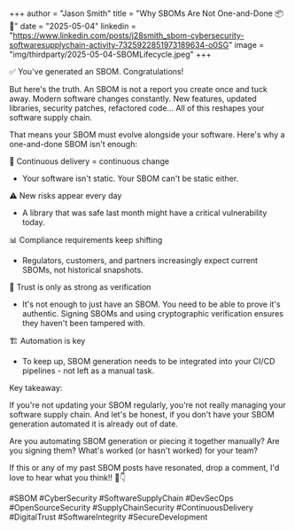 +++
author = "Jason Smith"
title = "Why SBOMs Are Not One-and-Done 📦🔄"
date = "2025-05-04"
linkedin = "https://www.linkedin.com/posts/j28smith_sbom-cybersecurity-softwaresupplychain-activity-7325922851973189634-o0SG"
image = "img/thirdparty/2025-05-04-SBOMLifecycle.jpeg"
+++

✅ You've generated an SBOM. Congratulations!

But here's the truth. An SBOM is not a report you create once and tuck away. Modern software changes constantly. New features, updated libraries, security patches, refactored code... All of this reshapes your software supply chain.

That means your SBOM must evolve alongside your software. Here's why a one-and-done SBOM isn't enough:

🔄 Continuous delivery = continuous change

* Your software isn't static. Your SBOM can't be static either.

⚠️ New risks appear every day

* A library that was safe last month might have a critical vulnerability today.

📊 Compliance requirements keep shifting

* Regulators, customers, and partners increasingly expect current SBOMs, not historical snapshots.

🔐 Trust is only as strong as verification

* It's not enough to just have an SBOM. You need to be able to prove it's authentic.  Signing SBOMs and using cryptographic verification ensures they haven't been tampered with.

🏗️ Automation is key

* To keep up, SBOM generation needs to be integrated into your CI/CD pipelines - not left as a manual task.

Key takeaway:

If you're not updating your SBOM regularly, you're not really managing your software supply chain. And let's be honest, if you don't have your SBOM generation automated it is already out of date.

Are you automating SBOM generation or piecing it together manually? Are you signing them? What's worked (or hasn't worked) for your team?

If this or any of my past SBOM posts have resonated, drop a comment, I'd love to hear what you think!! 💬👇

#SBOM #CyberSecurity #SoftwareSupplyChain #DevSecOps #OpenSourceSecurity #SupplyChainSecurity #ContinuousDelivery #DigitalTrust #SoftwareIntegrity #SecureDevelopment
